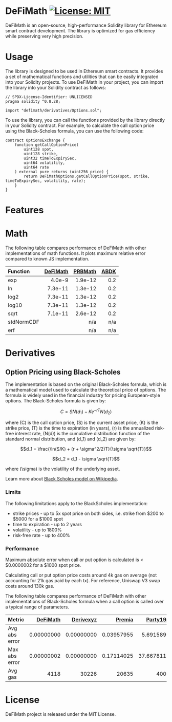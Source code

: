 # DeFiMath [![License: MIT][license-badge]][license]

[license]: https://opensource.org/licenses/MIT
[license-badge]: https://img.shields.io/badge/License-MIT-blue.svg

DeFiMath is an open-source, high-performance Solidity library for Ethereum smart contract development. The library is optimized for gas efficiency while preserving very high precision. 

# Usage
The library is designed to be used in Ethereum smart contracts. It provides a set of mathematical functions and utilities that can be easily integrated into your Solidity projects.
To use DeFiMath in your project, you can import the library into your Solidity contract as follows:

```solidity
// SPDX-License-Identifier: UNLICENSED
pragma solidity ^0.8.28;

import "defimath/derivatives/Options.sol";
```
To use the library, you can call the functions provided by the library directly in your Solidity contract. For example, to calculate the call option price using the Black-Scholes formula, you can use the following code:

```solidity
contract OptionsExchange {
    function getCallOptionPrice(
        uint128 spot,
        uint128 strike,
        uint32 timeToExpirySec,
        uint64 volatility,
        uint64 rate
    ) external pure returns (uint256 price) {
        return DeFiMathOptions.getCallOptionPrice(spot, strike, timeToExpirySec, volatility, rate);
    }
}
```
# Features

# Math
The following table compares performance of DeFiMath with other implementations of math functions. It plots maximum relative error compared to known JS implementation.  

| Function      |  [DeFiMath](https://github.com/MerkleBlue/defimath) |  [PRBMath](https://github.com/PaulRBerg/prb-math) |     [ABDK](https://github.com/abdk-consulting/abdk-libraries-solidity) |  
| :------------ | -------: | -------: | -------: |
| exp           | 4.0e-9   | 1.9e-12  |   0.2    |
| ln            | 7.3e-11  | 1.3e-12  |   0.2    |
| log2          | 7.3e-11  | 1.3e-12  |   0.2    |
| log10         | 7.3e-11  | 1.3e-12  |   0.2    |
| sqrt          | 7.1e-11  | 2.6e-12  |   0.2    |
| stdNormCDF    |          |     n/a  |   n/a    |
| erf           |          |     n/a  |   n/a    |


# Derivatives

## Option Pricing using Black-Scholes

The implementation is based on the original Black-Scholes formula, which is a mathematical model used to calculate the theoretical price of options. The formula is widely used in the financial industry for pricing European-style options.
The Black-Scholes formula is given by:  
```math
C = S N(d_1) - K e^{-rT} N(d_2)
```
where \(C\) is the call option price, \(S\) is the current asset price, \(K\) is the strike price, \(T\) is the time to expiration (in years), \(r\) is the annualized risk-free interest rate, \(N(d)\) is the cumulative distribution function of the standard normal distribution, and \(d_1\) and \(d_2\) are given by:
```math
d_1 = \frac{\ln(S/K) + (r + \sigma^2/2)T}{\sigma \sqrt{T}}
```
```math
d_2 = d_1 - \sigma \sqrt{T}
```
where \(\sigma\) is the volatility of the underlying asset.

Learn more about [Black Scholes model on Wikipedia](https://en.wikipedia.org/wiki/Black%E2%80%93Scholes_model).

### Limits

The following limitations apply to the BlackScholes implementation:
 - strike prices - up to 5x spot price on both sides, i.e. strike from $200 to $5000 for a $1000 spot
 - time to expiration - up to 2 years
 - volatility - up to 1800%
 - risk-free rate - up to 400%

### Performance
Maximum absolute error when call or put option is calculated is < $0.0000002 for a $1000 spot price.  

Calculating call or put option price costs around 4k gas on average (not accounting for 21k gas paid by each tx). For reference, Uniswap V3 swap costs around 130k gas.  

The following table compares performance of DeFiMath with other implementations of Black-Scholes formula when a call option is called over a typical range of parameters. 

| Metric    |  [DeFiMath](https://github.com/MerkleBlue/defimath) |  [Derivexyz](https://github.com/derivexyz/v1-core/blob/master/contracts/libraries/BlackScholes.sol) |     [Premia](https://github.com/Premian-Labs/premia-contracts/blob/master/contracts/libraries/OptionMath.sol) |   [Party1983](https://github.com/partylikeits1983/black_scholes_solidity/blob/main/contracts/libraries/BlackScholesModel.sol) |   [Dopex](https://github.com/code-423n4/2023-08-dopex/blob/main/contracts/libraries/BlackScholes.sol) |
| :------------ | ------------: | ---------: | ---------: | ----------: | ------: | 
| Avg abs error |  0.00000000   | 0.00000000 | 0.03957955 |  5.69158932 |         |
| Max abs error |  0.00000002   | 0.00000000 | 0.17114025 | 37.66781134 |         |
| Avg gas   |        4118   |      30226 |      20635 |       40010 |   95458 |


# License

DeFiMath project is released under the MIT License.
